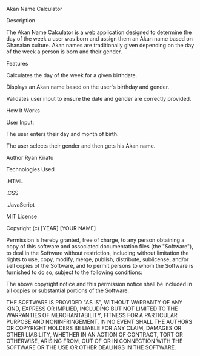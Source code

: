Akan Name Calculator

Description

The Akan Name Calculator is a web application designed to determine the day of the week a user was born and assign them an Akan name based on Ghanaian culture. Akan names are traditionally given depending on the day of the week a person is born and their gender.

Features

Calculates the day of the week for a given birthdate.

Displays an Akan name based on the user's birthday and gender.

Validates user input to ensure the date and gender are correctly provided.

How It Works

User Input:

The user enters their day and month of birth.

The user selects their gender and then gets his Akan name.

Author
Ryan Kiratu 

Technologies Used

.HTML

.CSS

.JavaScript

MIT License

Copyright (c) [YEAR] [YOUR NAME]

Permission is hereby granted, free of charge, to any person obtaining a copy
of this software and associated documentation files (the "Software"), to deal
in the Software without restriction, including without limitation the rights
to use, copy, modify, merge, publish, distribute, sublicense, and/or sell
copies of the Software, and to permit persons to whom the Software is
furnished to do so, subject to the following conditions:

The above copyright notice and this permission notice shall be included in all
copies or substantial portions of the Software.

THE SOFTWARE IS PROVIDED "AS IS", WITHOUT WARRANTY OF ANY KIND, EXPRESS OR
IMPLIED, INCLUDING BUT NOT LIMITED TO THE WARRANTIES OF MERCHANTABILITY,
FITNESS FOR A PARTICULAR PURPOSE AND NONINFRINGEMENT. IN NO EVENT SHALL THE
AUTHORS OR COPYRIGHT HOLDERS BE LIABLE FOR ANY CLAIM, DAMAGES OR OTHER
LIABILITY, WHETHER IN AN ACTION OF CONTRACT, TORT OR OTHERWISE, ARISING FROM,
OUT OF OR IN CONNECTION WITH THE SOFTWARE OR THE USE OR OTHER DEALINGS IN THE
SOFTWARE.





